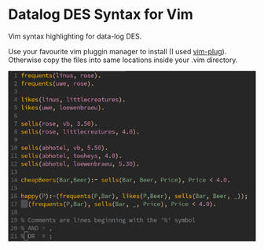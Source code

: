 # Datalog DES Syntax for Vim

Vim syntax highlighting for data-log DES.

Use your favourite vim pluggin manager to install (I used [vim-plug](https://github.com/junegunn/vim-plug)). Otherwise copy the files into same locations inside your .vim directory. 

![Screenshot of syntax hilighting on dummy file](https://raw.githubusercontent.com/karsai5/DES-Vim-Highlighting/images/2016-03-18-085540_709x488_scrot.png)
